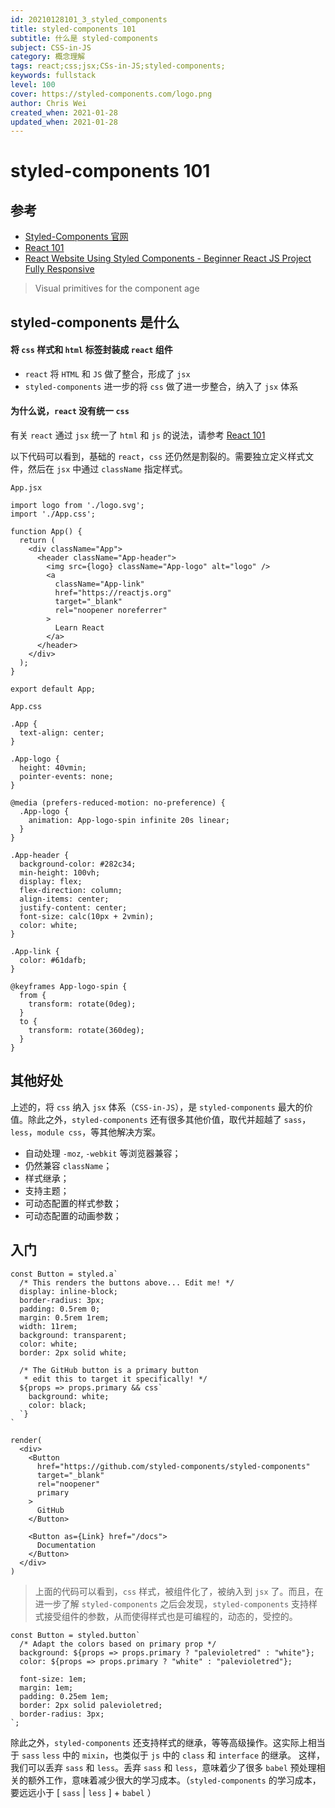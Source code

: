 ```yaml
---
id: 20210128101_3_styled_components
title: styled-components 101
subtitle: 什么是 styled-components
subject: CSS-in-JS
category: 概念理解
tags: react;css;jsx;CSs-in-JS;styled-components;
keywords: fullstack
level: 100
cover: https://styled-components.com/logo.png
author: Chris Wei
created_when: 2021-01-28
updated_when: 2021-01-28
---
```


# styled-components 101

## 参考

- [Styled-Components 官网](https://styled-components.com/)
- [React 101](/blog/20210128101_2_react)
- [React Website Using Styled Components - Beginner React JS Project Fully Responsive](/watch?v=iP_HqoCuRI0&t=5941s)

> Visual primitives for the component age

## styled-components 是什么

#### 将 `css` 样式和 `html` 标签封装成 `react` 组件

- `react` 将 `HTML` 和 `JS` 做了整合，形成了 `jsx`
- `styled-components` 进一步的将 `css` 做了进一步整合，纳入了 `jsx` 体系

#### 为什么说，`react` 没有统一 `css`

有关 `react` 通过 `jsx` 统一了 `html` 和 `js` 的说法，请参考 [React 101](/blog/20210128101_2_react)

以下代码可以看到，基础的 `react`，`css` 还仍然是割裂的。需要独立定义样式文件，然后在 `jsx` 中通过 `className` 指定样式。

`App.jsx`

```
import logo from './logo.svg';
import './App.css';

function App() {
  return (
    <div className="App">
      <header className="App-header">
        <img src={logo} className="App-logo" alt="logo" />
        <a
          className="App-link"
          href="https://reactjs.org"
          target="_blank"
          rel="noopener noreferrer"
        >
          Learn React
        </a>
      </header>
    </div>
  );
}

export default App;
```

`App.css`

```
.App {
  text-align: center;
}

.App-logo {
  height: 40vmin;
  pointer-events: none;
}

@media (prefers-reduced-motion: no-preference) {
  .App-logo {
    animation: App-logo-spin infinite 20s linear;
  }
}

.App-header {
  background-color: #282c34;
  min-height: 100vh;
  display: flex;
  flex-direction: column;
  align-items: center;
  justify-content: center;
  font-size: calc(10px + 2vmin);
  color: white;
}

.App-link {
  color: #61dafb;
}

@keyframes App-logo-spin {
  from {
    transform: rotate(0deg);
  }
  to {
    transform: rotate(360deg);
  }
}
```

## 其他好处

上述的，将 `css` 纳入 `jsx` 体系（`CSS-in-JS`），是 `styled-components` 最大的价值。除此之外，`styled-components` 还有很多其他价值，取代并超越了 `sass`，`less`，`module css`，等其他解决方案。

- 自动处理 `-moz`, `-webkit` 等浏览器兼容；
- 仍然兼容 `className`；
- 样式继承；
- 支持主题；
- 可动态配置的样式参数；
- 可动态配置的动画参数；


## 入门

```
const Button = styled.a`
  /* This renders the buttons above... Edit me! */
  display: inline-block;
  border-radius: 3px;
  padding: 0.5rem 0;
  margin: 0.5rem 1rem;
  width: 11rem;
  background: transparent;
  color: white;
  border: 2px solid white;

  /* The GitHub button is a primary button
   * edit this to target it specifically! */
  ${props => props.primary && css`
    background: white;
    color: black;
  `}
`

render(
  <div>
    <Button
      href="https://github.com/styled-components/styled-components"
      target="_blank"
      rel="noopener"
      primary
    >
      GitHub
    </Button>

    <Button as={Link} href="/docs">
      Documentation
    </Button>
  </div>
)
```

> 上面的代码可以看到，`css` 样式，被组件化了，被纳入到 `jsx` 了。而且，在进一步了解 `styled-components` 之后会发现，`styled-components` 支持样式接受组件的参数，从而使得样式也是可编程的，动态的，受控的。

```
const Button = styled.button`
  /* Adapt the colors based on primary prop */
  background: ${props => props.primary ? "palevioletred" : "white"};
  color: ${props => props.primary ? "white" : "palevioletred"};

  font-size: 1em;
  margin: 1em;
  padding: 0.25em 1em;
  border: 2px solid palevioletred;
  border-radius: 3px;
`;
```

除此之外，`styled-components` 还支持样式的继承，等等高级操作。这实际上相当于 `sass` `less` 中的 `mixin`，也类似于 `js` 中的 `class` 和 `interface` 的继承。
这样，我们可以丢弃 `sass` 和 `less`。丢弃 `sass` 和 `less`，意味着少了很多 `babel` 预处理相关的额外工作，意味着减少很大的学习成本。（`styled-components` 的学习成本，要远远小于 [ `sass` | `less` ] + `babel` ）